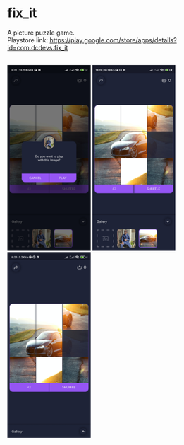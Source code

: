 # fix_it

A picture puzzle game.<br/>
Playstore link: https://play.google.com/store/apps/details?id=com.dcdevs.fix_it
<br/>
<br/>

<img src="images/a1.jpg" height="420"/>
<img src="images/a2.jpg" height="420"/>
<img src="images/a3.jpg" height="420"/>
